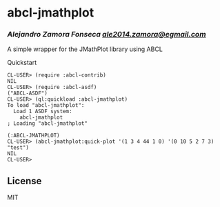 # abcl-jmathplot
### _Alejandro Zamora Fonseca <ale2014.zamora@egmail.com>_

A simple wrapper for the JMathPlot library using ABCL

Quickstart


```
CL-USER> (require :abcl-contrib)
NIL
CL-USER> (require :abcl-asdf)
("ABCL-ASDF")
CL-USER> (ql:quickload :abcl-jmathplot)
To load "abcl-jmathplot":
  Load 1 ASDF system:
    abcl-jmathplot
; Loading "abcl-jmathplot"

(:ABCL-JMATHPLOT)
CL-USER> (abcl-jmathplot:quick-plot '(1 3 4 44 1 0) '(0 10 5 2 7 3) "test")
NIL
CL-USER>
```

## License

MIT
